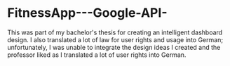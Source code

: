 # FitnessApp---Google-API-
This was part of my bachelor's thesis for creating an intelligent dashboard design. I also translated a lot of law for user rights and usage into German; unfortunately, I was unable to integrate the design ideas I created and the professor liked as I translated a lot of user rights into German.
